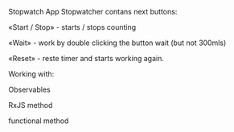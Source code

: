 Stopwatch App
Stopwatcher contans next buttons:

«Start / Stop» - starts / stops counting

«Wait» - work by double clicking the button wait (but not 300mls)

«Reset» - reste timer and starts working again.

Working with:

Observables

RxJS method

functional method
